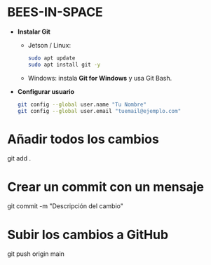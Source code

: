 # BEES-IN-SPACE


* **Instalar Git**

  * Jetson / Linux:
    ```bash
    sudo apt update
    sudo apt install git -y
    ```
  * Windows: instala **Git for Windows** y usa Git Bash.
* **Configurar usuario**

  ```bash
  git config --global user.name "Tu Nombre"
  git config --global user.email "tuemail@ejemplo.com"
  ```


# Añadir todos los cambios

git add .

# Crear un commit con un mensaje

git commit -m "Descripción del cambio"

# Subir los cambios a GitHub

git push origin main
